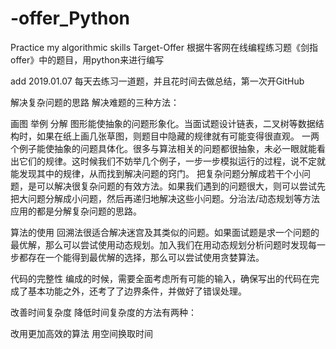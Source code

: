 # -offer_Python
Practice my algorithmic skills
Target-Offer
根据牛客网在线编程练习题《剑指offer》中的题目，用python来进行编写

add 2019.01.07
每天去练习一道题，并且花时间去做总结，第一次开GitHub


解决复杂问题的思路
解决难题的三种方法：

画图
举例
分解
图形能使抽象的问题形象化。当面试题设计链表，二叉树等数据结构时，如果在纸上画几张草图，则题目中隐藏的规律就有可能变得很直观。
一两个例子能使抽象的问题具体化。很多与算法相关的问题都很抽象，未必一眼就能看出它们的规律。这时候我们不妨举几个例子，一步一步模拟运行的过程，说不定就能发现其中的规律，从而找到解决问题的窍门。
把复杂问题分解成若干个小问题，是可以解决很复杂问题的有效方法。如果我们遇到的问题很大，则可以尝试先把大问题分解成小问题，然后再递归地解决这些小问题。分治法/动态规划等方法应用的都是分解复杂问题的思路。

算法的使用
回溯法很适合解决迷宫及其类似的问题。如果面试题是求一个问题的最优解，那么可以尝试使用动态规划。加入我们在用动态规划分析问题时发现每一步都存在一个能得到最优解的选择，那么可以尝试使用贪婪算法。

代码的完整性
编成的时候，需要全面考虑所有可能的输入，确保写出的代码在完成了基本功能之外，还考了了边界条件，并做好了错误处理。

改善时间复杂度
降低时间复杂度的方法有两种：

改用更加高效的算法
用空间换取时间
